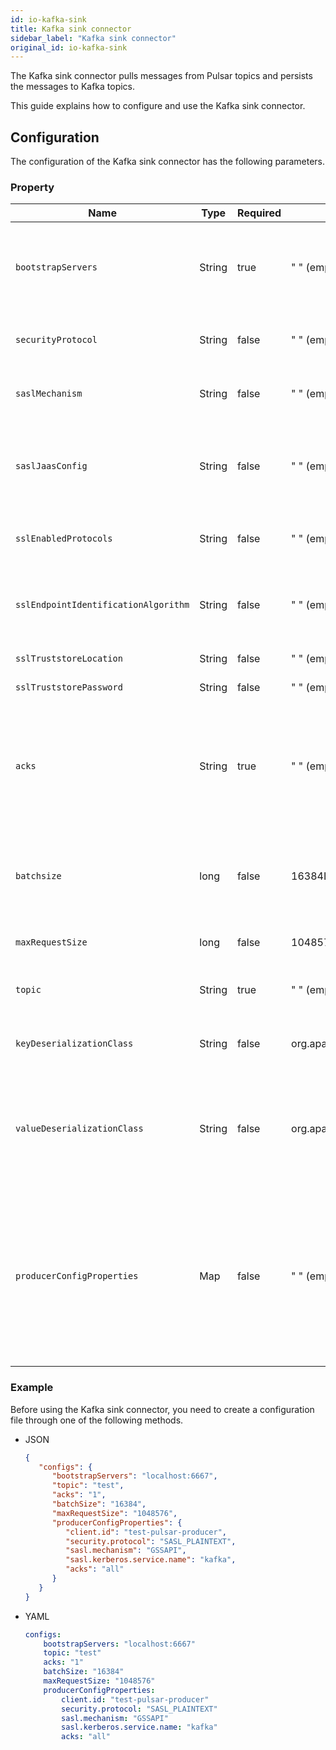 ```yaml
---
id: io-kafka-sink
title: Kafka sink connector
sidebar_label: "Kafka sink connector"
original_id: io-kafka-sink
---
```


The Kafka sink connector pulls messages from Pulsar topics and persists the messages
to Kafka topics.

This guide explains how to configure and use the Kafka sink connector.

## Configuration

The configuration of the Kafka sink connector has the following parameters.

### Property

| Name | Type| Required | Default | Description 
|------|----------|---------|-------------|-------------|
|  `bootstrapServers` |String| true | " " (empty string) | A comma-separated list of host and port pairs for establishing the initial connection to the Kafka cluster. |
|  `securityProtocol` |String| false | " " (empty string) | The protocol used to communicate with Kafka brokers. |
|  `saslMechanism` |String| false | " " (empty string) | The SASL mechanism used for Kafka client connections. |
|  `saslJaasConfig` |String| false | " " (empty string) | The JAAS login context parameters for SASL connections in the format used by JAAS configuration files. |
|  `sslEnabledProtocols` |String| false | " " (empty string) | The list of protocols enabled for SSL connections. |
|  `sslEndpointIdentificationAlgorithm` |String| false | " " (empty string) | The endpoint identification algorithm to validate server hostnames using a server certificate. |
|  `sslTruststoreLocation` |String| false | " " (empty string) | The location of the trust store file. |
|  `sslTruststorePassword` |String| false | " " (empty string) | The password of the trust store file. |
|`acks`|String|true|" " (empty string) |The number of acknowledgments that the producer requires the leader to receive before a request completes. <br />This controls the durability of the sent records.
|`batchsize`|long|false|16384L|The batch size that a Kafka producer attempts to batch records together before sending them to brokers.
|`maxRequestSize`|long|false|1048576L|The maximum size of a Kafka request in bytes.
|`topic`|String|true|" " (empty string) |The Kafka topic which receives messages from Pulsar.
| `keyDeserializationClass` | String|false | org.apache.kafka.common.serialization.StringSerializer | The serializer class for Kafka producers to serialize keys.
| `valueDeserializationClass` | String|false | org.apache.kafka.common.serialization.ByteArraySerializer | The serializer class for Kafka producers to serialize values.<br /><br />The serializer is set by a specific implementation of [`KafkaAbstractSink`](https://github.com/apache/pulsar/blob/master/pulsar-io/kafka/src/main/java/org/apache/pulsar/io/kafka/KafkaAbstractSink.java).
|`producerConfigProperties`|Map|false|" " (empty string)|The producer configuration properties to be passed to producers. <br /><br />**Note: other properties specified in the connector configuration file take precedence over this configuration**.


### Example

Before using the Kafka sink connector, you need to create a configuration file through one of the following methods.

* JSON 

  ```json
  {
     "configs": {
        "bootstrapServers": "localhost:6667",
        "topic": "test",
        "acks": "1",
        "batchSize": "16384",
        "maxRequestSize": "1048576",
        "producerConfigProperties": {
           "client.id": "test-pulsar-producer",
           "security.protocol": "SASL_PLAINTEXT",
           "sasl.mechanism": "GSSAPI",
           "sasl.kerberos.service.name": "kafka",
           "acks": "all" 
        }
     }
  }
  ```

* YAML
  
  ```yaml
  configs:
      bootstrapServers: "localhost:6667"
      topic: "test"
      acks: "1"
      batchSize: "16384"
      maxRequestSize: "1048576"
      producerConfigProperties:
          client.id: "test-pulsar-producer"
          security.protocol: "SASL_PLAINTEXT"
          sasl.mechanism: "GSSAPI"
          sasl.kerberos.service.name: "kafka"
          acks: "all"   
  ```
